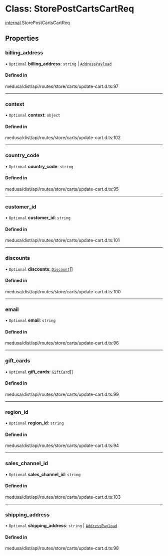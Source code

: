 # Class: StorePostCartsCartReq

[internal](../modules/internal-30.md).StorePostCartsCartReq

## Properties

### billing\_address

• `Optional` **billing\_address**: `string` \| [`AddressPayload`](internal.AddressPayload.md)

#### Defined in

medusa/dist/api/routes/store/carts/update-cart.d.ts:97

___

### context

• `Optional` **context**: `object`

#### Defined in

medusa/dist/api/routes/store/carts/update-cart.d.ts:102

___

### country\_code

• `Optional` **country\_code**: `string`

#### Defined in

medusa/dist/api/routes/store/carts/update-cart.d.ts:95

___

### customer\_id

• `Optional` **customer\_id**: `string`

#### Defined in

medusa/dist/api/routes/store/carts/update-cart.d.ts:101

___

### discounts

• `Optional` **discounts**: [`Discount`](internal-30.Discount.md)[]

#### Defined in

medusa/dist/api/routes/store/carts/update-cart.d.ts:100

___

### email

• `Optional` **email**: `string`

#### Defined in

medusa/dist/api/routes/store/carts/update-cart.d.ts:96

___

### gift\_cards

• `Optional` **gift\_cards**: [`GiftCard`](internal-30.GiftCard.md)[]

#### Defined in

medusa/dist/api/routes/store/carts/update-cart.d.ts:99

___

### region\_id

• `Optional` **region\_id**: `string`

#### Defined in

medusa/dist/api/routes/store/carts/update-cart.d.ts:94

___

### sales\_channel\_id

• `Optional` **sales\_channel\_id**: `string`

#### Defined in

medusa/dist/api/routes/store/carts/update-cart.d.ts:103

___

### shipping\_address

• `Optional` **shipping\_address**: `string` \| [`AddressPayload`](internal.AddressPayload.md)

#### Defined in

medusa/dist/api/routes/store/carts/update-cart.d.ts:98
